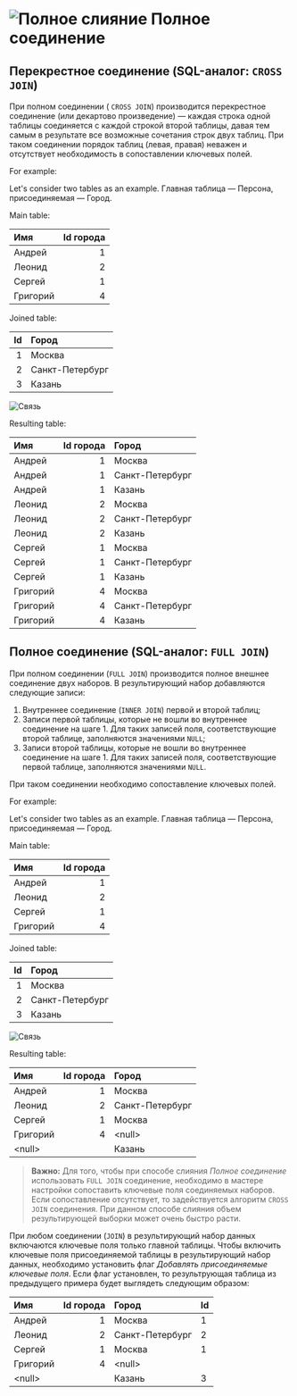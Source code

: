 # ![Полное слияние](../../../images/icons/joindata/join-full_default.svg) Полное соединение

## Перекрестное соединение (SQL-аналог: `CROSS JOIN`)

При полном соединении ( `CROSS JOIN`) производится перекрестное соединение (или декартово произведение) — каждая строка одной таблицы соединяется с каждой строкой второй таблицы, давая тем самым в результате все возможные сочетания строк двух таблиц.
При таком соединении порядок таблиц (левая, правая) неважен и отсутствует необходимость в сопоставлении ключевых полей.

For example:

Let's consider two tables as an example. Главная таблица — Персона, присоединяемая — Город.

Main table:

|Имя|Id города|
|:-|-:|
|Андрей|1|
|Леонид|2|
|Сергей|1|
|Григорий|4|

Joined table:

|Id|Город|
|-:|:-|
|1|Москва|
|2|Санкт-Петербург|
|3|Казань|

![Связь](./merge.svg)

Resulting table:

|Имя|Id города|Город|
|:-|-:|:-|
|Андрей|1|Москва|
|Андрей|1|Санкт-Петербург|
|Андрей|1|Казань|
|Леонид|2|Москва|
|Леонид|2|Санкт-Петербург|
|Леонид|2|Казань|
|Сергей|1|Москва|
|Сергей|1|Санкт-Петербург|
|Сергей|1|Казань|
|Григорий|4|Москва|
|Григорий|4|Санкт-Петербург|
|Григорий|4|Казань|

## Полное соединение (SQL-аналог: `FULL JOIN`)

При полном соединении (`FULL JOIN`) производится полное внешнее соединение двух наборов. В результирующий набор добавляются следующие записи:

1. Внутреннее соединение (`INNER JOIN`) первой и второй таблиц;
2. Записи первой таблицы, которые не вошли во внутреннее соединение на шаге 1. Для таких записей поля, соответствующие второй таблице, заполняются значениями `NULL`;
3. Записи второй таблицы, которые не вошли во внутреннее соединение на шаге 1. Для таких записей поля, соответствующие первой таблице, заполняются значениями `NULL`.

При таком соединении необходимо сопоставление ключевых полей.

For example:

Let's consider two tables as an example. Главная таблица — Персона, присоединяемая — Город.

Main table:

|Имя|Id города|
|:-|-:|
|Андрей|1|
|Леонид|2|
|Сергей|1|
|Григорий|4|

Joined table:

|Id|Город|
|-:|:-|
|1|Москва|
|2|Санкт-Петербург|
|3|Казань|

![Связь](./merge.svg)

Resulting table:

|Имя|Id города|Город|
|:-|-:|:-|
|Андрей|1|Москва|
|Леонид|2|Санкт-Петербург|
|Сергей|1|Москва|
|Григорий|4|&#60;null>|
|&#60;null>||Казань|

> **Важно:** Для того, чтобы при способе слияния *Полное соединение* использовать `FULL JOIN` соединение, необходимо в мастере настройки сопоставить ключевые поля соединяемых наборов. Если сопоставление отсутствует, то задействуется алгоритм `CROSS JOIN` соединения. При данном способе слияния объем результирующей выборки может очень быстро расти.

При любом соединении (`JOIN`) в результирующий набор данных включаются ключевые поля только главной таблицы. Чтобы включить ключевые поля присоединяемой таблицы в результирующий набор данных, необходимо установить флаг *Добавлять присоединяемые ключевые поля*. Если флаг установлен, то результрующая таблица из предыдущего примера будет выглядеть следующим образом:

|Имя|Id города|Город|Id|
|:-|-:|:-|:-|
|Андрей|1|Москва|1|
|Леонид|2|Санкт-Петербург|2|
|Сергей|1|Москва|1|
|Григорий|4|&#60;null>||
|&#60;null>||Казань|3|
